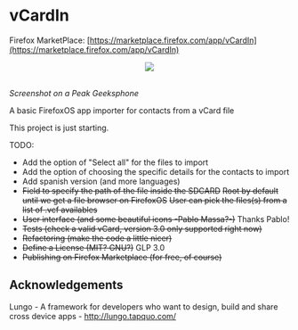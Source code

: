 vCardIn
=======

Firefox MarketPlace: [https://marketplace.firefox.com/app/vCardIn](https://marketplace.firefox.com/app/vCardIn)

<p align="center">

<img src="https://github.com/elecay/vCardIn/blob/master/screenshots/all.png?raw=true">

<br><em>Screenshot on a Peak Geeksphone</em>

</p>

A basic FirefoxOS app importer for contacts from a vCard file

This project is just starting.

TODO:

- Add the option of "Select all" for the files to import
- Add the option of choosing the specific details for the contacts to import
- Add spanish version (and more languages)
- ~~Field to specify the path of the file inside the SDCARD~~
    ~~Root by default until we get a file browser on FirefoxOS~~
    ~~User can pick the files(s) from a list of .vcf availables~~
- ~~User interface (and some beautiful icons -Pablo Massa?-)~~ Thanks Pablo!
- ~~Tests (check a valid vCard, version 3.0 only supported right now)~~
- ~~Refactoring (make the code a little nicer)~~
- ~~Define a License (MIT? GNU?)~~ GLP 3.0
- ~~Publishing on Firefox Marketplace (for free, of course)~~

Acknowledgements
----------------

Lungo - A framework for developers who want to design, build and share cross device apps - http://lungo.tapquo.com/
